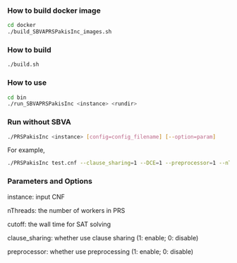 ### How to build docker image

```bash
cd docker
./build_SBVAPRSPakisInc_images.sh
```

### How to build

```bash
./build.sh
```

### How to use


```bash
cd bin
./run_SBVAPRSPakisInc <instance> <rundir> 
```



### Run without SBVA
```bash
./PRSPakisInc <instance> [config=config_filename] [--option=param]
```

For example, 

```bash
./PRSPakisInc test.cnf --clause_sharing=1 --DCE=1 --preprocessor=1 --nThreads=32 --cutoff=5000
```

### Parameters and Options

instance: input CNF 

nThreads: the number of workers in PRS

cutoff: the wall time for SAT solving

clause_sharing: whether use clause sharing (1: enable; 0: disable) 

preprocessor: whether use preprocessing (1: enable; 0: disable)
